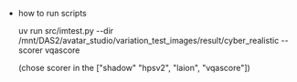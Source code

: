 - how to run scripts

  uv run src/imtest.py --dir /mnt/DAS2/avatar_studio/variation_test_images/result/cyber_realistic --scorer vqascore

   (chose scorer in the ["shadow" "hpsv2", "laion", "vqascore"])
        
